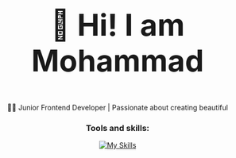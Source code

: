 <h2 style="text-align: center; font-size: 60px;">
  👋 Hi! I am Mohammad
</h2>

<div style="text-align: center;">
  👨‍💻 Junior Frontend Developer | Passionate about creating beautiful
</div>

<h3 style="text-align: center;">Tools and skills:</h3>

<div style="text-align: center;">
  <a href="https://skillicons.dev">
    <img src="https://skillicons.dev/icons?i=js,html,css,figma,git,github,react,supabase,vite,nextjs,sass,bootstrap,vscode,npm" alt="My Skills"/>
  </a>
</div>
